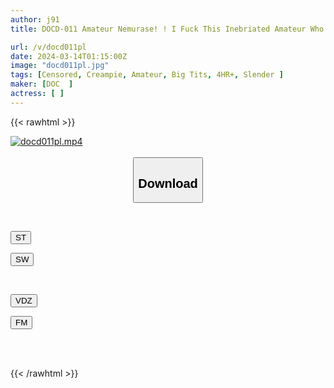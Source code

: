 ```yaml
---
author: j91
title: DOCD-011 Amateur Nemurase! ! I Fuck This Inebriated Amateur Who Won't Wake Up No Matter What! ! Five

url: /v/docd011pl
date: 2024-03-14T01:15:00Z
image: "docd011pl.jpg"
tags: [Censored, Creampie, Amateur, Big Tits, 4HR+, Slender	]
maker: [DOC  ]
actress: [ ]
---
```



{{< rawhtml >}}

<div class="video" data-videoid="zxKy1zOLbOsYL6p">
    <a href="javascript:;">
        <img src="/v/docd011pl/docd011pl.jpg" width="WIDTH" height="HEIGHT" alt="docd011pl.mp4" loading="lazy">
    </a>
</div>

<script type="text/javascript" src="https://j91.asia/asset/on-demand-st.js"></script>

<br>
  <link rel="stylesheet" href="https://j91.asia/asset/bs5.css">
  
  <center>
  <button class="btn btn-primary" type="button" data-bs-toggle="collapse" data-bs-target=".multi-collapse" aria-expanded="false" aria-controls="multiCollapseExample1 multiCollapseExample2"><h2>Download</h2></button></center>
</p>
<div class="row">
  <div class="col">
    <div class="collapse multi-collapse" id="multiCollapseExample1">
      <div class="card card-body">
	      	      <br>
<div class="buttons">  
<p><a href="https://streamtape.to/v/zxKy1zOLbOsYL6p" target="_blank"><button class="btn-hover color-3"><i class="fa fa-download"></i> ST</button></a></p>
<p><a href="https://asnwish.com/8ltlk3mgni8j" target="_blank"><button class="btn-hover color-2"><i class="fa fa-download"></i> SW</button></a></p></div>
    </div>
  </div>
</div>
  <div class="col">
    <div class="collapse multi-collapse" id="multiCollapseExample2">
      <div class="card card-body">
	      <br>
<div class="buttons">
<p><a href="https://vidoza.net/x1eo2e898oey.html"><button class="btn-hover color-9"><i class="fa fa-download"></i> VDZ</button></a></p>
<p><a href="https://filemoon.sx/d/rwieflk3tudx"><button class="btn-hover color-8"><i class="fa fa-download"></i> FM</button></a></p></div>
<br><br>
      </div>
    </div>
  </div>
</div>

{{< /rawhtml >}}